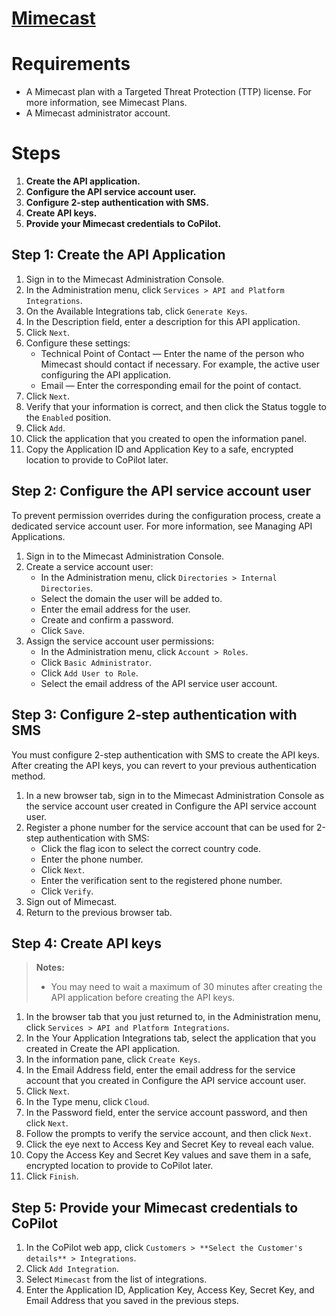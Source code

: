 # [Mimecast](https://integrations.mimecast.com/documentation/api-overview/authentication-scripts-server-apps/)

# Requirements

-   A Mimecast plan with a Targeted Threat Protection (TTP) license. For more information, see Mimecast Plans.
-   A Mimecast administrator account.

# Steps

1. **Create the API application.**
2. **Configure the API service account user.**
3. **Configure 2-step authentication with SMS.**
4. **Create API keys.**
5. **Provide your Mimecast credentials to CoPilot.**

## Step 1: Create the API Application

1. Sign in to the Mimecast Administration Console.
2. In the Administration menu, click `Services > API and Platform Integrations`.
3. On the Available Integrations tab, click `Generate Keys`.
4. In the Description field, enter a description for this API application.
5. Click `Next`.
6. Configure these settings:
    - Technical Point of Contact — Enter the name of the person who Mimecast should contact if necessary. For example, the active user configuring the API application.
    - Email — Enter the corresponding email for the point of contact.
7. Click `Next`.
8. Verify that your information is correct, and then click the Status toggle to the `Enabled` position.
9. Click `Add`.
10. Click the application that you created to open the information panel.
11. Copy the Application ID and Application Key to a safe, encrypted location to provide to CoPilot later.

## Step 2: Configure the API service account user

To prevent permission overrides during the configuration process, create a dedicated service account user. For more information, see Managing API Applications.

1. Sign in to the Mimecast Administration Console.
2. Create a service account user:
    - In the Administration menu, click `Directories > Internal Directories`.
    - Select the domain the user will be added to.
    - Enter the email address for the user.
    - Create and confirm a password.
    - Click `Save`.
3. Assign the service account user permissions:
    - In the Administration menu, click `Account > Roles`.
    - Click `Basic Administrator`.
    - Click `Add User to Role`.
    - Select the email address of the API service user account.

## Step 3: Configure 2-step authentication with SMS

You must configure 2-step authentication with SMS to create the API keys. After creating the API keys, you can revert to your previous authentication method.

1. In a new browser tab, sign in to the Mimecast Administration Console as the service account user created in Configure the API service account user.
2. Register a phone number for the service account that can be used for 2-step authentication with SMS:
    - Click the flag icon to select the correct country code.
    - Enter the phone number.
    - Click `Next`.
    - Enter the verification sent to the registered phone number.
    - Click `Verify`.
3. Sign out of Mimecast.
4. Return to the previous browser tab.

## Step 4: Create API keys

> **Notes:**
>
> -   You may need to wait a maximum of 30 minutes after creating the API application before creating the API keys.

1. In the browser tab that you just returned to, in the Administration menu, click `Services > API and Platform Integrations`.
2. In the Your Application Integrations tab, select the application that you created in Create the API application.
3. In the information pane, click `Create Keys`.
4. In the Email Address field, enter the email address for the service account that you created in Configure the API service account user.
5. Click `Next`.
6. In the Type menu, click `Cloud`.
7. In the Password field, enter the service account password, and then click `Next`.
8. Follow the prompts to verify the service account, and then click `Next`.
9. Click the eye next to Access Key and Secret Key to reveal each value.
10. Copy the Access Key and Secret Key values and save them in a safe, encrypted location to provide to CoPilot later.
11. Click `Finish`.

## Step 5: Provide your Mimecast credentials to CoPilot

1. In the CoPilot web app, click `Customers > **Select the Customer's details** > Integrations`.
2. Click `Add Integration`.
3. Select `Mimecast` from the list of integrations.
4. Enter the Application ID, Application Key, Access Key, Secret Key, and Email Address that you saved in the previous steps.
